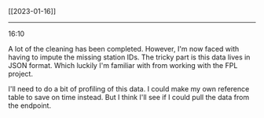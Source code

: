 [[2023-01-16]]

---
16:10

A lot of the cleaning has been completed. However, I'm now faced with having to impute the missing station IDs. The tricky part is this data lives in JSON format. Which luckily I'm familiar with from working with the FPL project. 

I'll need to do a bit of profiling of this data. I could make my own reference table to save on time instead. But I think I'll see if I could pull the data from the endpoint.